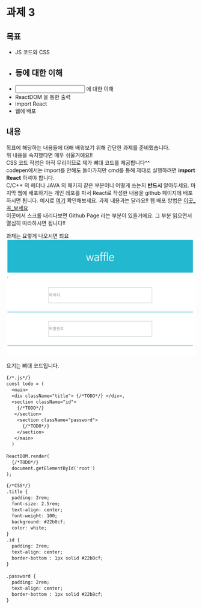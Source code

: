 # 과제 3
## 목표
- JS 코드와 CSS   
- <main/> <div/> <section/> <h1/> 등에 대한 이해  
- <input/> 에 대한 이해  
- ReactDOM 을 통한 출력  
- import React
- 웹에 배포  

## 내용   
목표에 해당하는 내용들에 대해 배워보기 위해 간단한 과제를 준비했습니다.  
위 내용을 숙지했다면 매우 쉬울거에요!!   
CSS 코드 작성은 아직 무리이므로 제가 뼈대 코드를 제공합니다^^   
codepen에서는 import를 안해도 돌아가지만 cmd를 통해 제대로 실행하려면 **import React** 하셔야 합니다.   
C/C++ 의 헤더나 JAVA 의 패키지 같은 부분이니 어떻게 쓰는지 **반드시** 알아두세요.
마지막 웹에 배포하기는 개인 레포를 파서 React로 작성한 내용을 github 페이지에 배포하시면 됩니다.
예시로 [여기](https://creeper00.github.io/Upenl_newb) 확인해보세요. 과제 내용과는 달라요!!
웹 배포 방법은 [이곳_꼭_보세요](https://facebook.github.io/create-react-app/docs/deployment)   
이곳에서 스크롤 내리다보면 Github Page 라는 부분이 있을거에요. 그 부분 읽으면서 열심히 따라하시면 됩니다!!  

과제는 요렇게 나오시면 되요   
![assign](./image_assignments/assign2.png)   
   

요기는 뼈대 코드입니다.   

```
{/*.js*/}
const todo = (
  <main>
  <div className="title"> {/*TODO*/} </div>,
  <section className="id">
    {/*TODO*/}
   </section>
    <section className="password">
      {/*TODO*/}
    </section>
   </main>
  )

ReactDOM.render(
  {/*TODO*/}
  document.getElementById('root')
);
```
      
      
```
{/*CSS*/}
.title {
  padding: 2rem;
  font-size: 2.5rem;
  text-align: center;
  font-weight: 100;
  background: #22b8cf;
  color: white;
}
.id {
  padding: 2rem;
  text-align: center;
  border-bottom : 1px solid #22b8cf;
}

.password {
  padding: 2rem;
  text-align: center;
  border-bottom : 1px solid #22b8cf;
}
```
